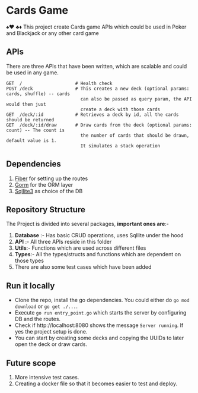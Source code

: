 # Cards Game

♠️♥️ ♣️♦️
This project create Cards game APIs which could be used in Poker and Blackjack or any other card game

## APIs

There are three APIs that have been written, which are scalable and could be used in any game.

```
GET  /                    # Health check
POST /deck                # This creates a new deck (optional params: cards, shuffle) -- cards
                            can also be passed as query param, the API would then just
                            create a deck with those cards
GET  /deck/:id            # Retrieves a deck by id, all the cards should be returned
GET  /deck/:id/draw       # Draw cards from the deck (optional params: count) -- The count is
                            the number of cards that should be drawn, default value is 1.
                            It simulates a stack operation
```

## Dependencies

1. [Fiber](https://docs.gofiber.io/) for setting up the routes
2. [Gorm](https://pkg.go.dev/gorm.io/gorm) for the ORM layer
3. [Sqllite3](https://pkg.go.dev/github.com/mattn/go-sqlite3) as choice of the DB

## Repository Structure

The Project is divided into several packages, **important ones are**:-

1. **Database** :- Has basic CRUD operations, uses Sqllite under the hood
2. **API** :- All three APIs reside in this folder
3. **Utils**:- Functions which are used across different files
4. **Types**:- All the types/structs and functions which are dependent on those types
5. There are also some test cases which have been added

## Run it locally

- Clone the repo, install the go dependencies. You could either do `go mod download` or `go get ./...`.
- Execute `go run entry_point.go` which starts the server by configuring DB and the routes.
- Check if http://localhost:8080 shows the message `Server running`. If yes the project setup is done.
- You can start by creating some decks and copying the UUIDs to later open the deck or draw cards.

## Future scope

1. More intensive test cases.
2. Creating a docker file so that it becomes easier to test and deploy.
